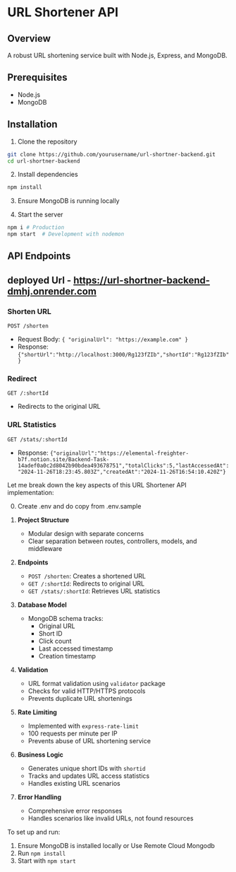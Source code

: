 # URL Shortener API

## Overview
A robust URL shortening service built with Node.js, Express, and MongoDB.

## Prerequisites
- Node.js 
- MongoDB

## Installation

1. Clone the repository
```bash
git clone https://github.com/yourusername/url-shortner-backend.git
cd url-shortner-backend
```

2. Install dependencies
```bash
npm install
```

3. Ensure MongoDB is running locally

4. Start the server
```bash
npm i # Production
npm start  # Development with nodemon
```

## API Endpoints

## deployed Url - https://url-shortner-backend-dmhj.onrender.com

### Shorten URL
`POST /shorten`
- Request Body: `{ "originalUrl": "https://example.com" }`
- Response: `{"shortUrl":"http://localhost:3000/Rg123fZIb","shortId":"Rg123fZIb"}`

### Redirect
`GET /:shortId`
- Redirects to the original URL

### URL Statistics
`GET /stats/:shortId`
- Response: `{"originalUrl":"https://elemental-freighter-b7f.notion.site/Backend-Task-14adef0a0c2d8042b90bdea493678751","totalClicks":5,"lastAccessedAt":"2024-11-26T18:23:45.803Z","createdAt":"2024-11-26T16:54:10.420Z"}`


Let me break down the key aspects of this URL Shortener API implementation:

0. Create .env and do copy from .env.sample

1. **Project Structure**
   - Modular design with separate concerns
   - Clear separation between routes, controllers, models, and middleware

2. **Endpoints**
   - `POST /shorten`: Creates a shortened URL
   - `GET /:shortId`: Redirects to original URL
   - `GET /stats/:shortId`: Retrieves URL statistics

3. **Database Model**
   - MongoDB schema tracks:
     - Original URL
     - Short ID
     - Click count
     - Last accessed timestamp
     - Creation timestamp

4. **Validation**
   - URL format validation using `validator` package
   - Checks for valid HTTP/HTTPS protocols
   - Prevents duplicate URL shortenings

5. **Rate Limiting**
   - Implemented with `express-rate-limit`
   - 100 requests per minute per IP
   - Prevents abuse of URL shortening service

6. **Business Logic**
   - Generates unique short IDs with `shortid`
   - Tracks and updates URL access statistics
   - Handles existing URL scenarios

7. **Error Handling**
   - Comprehensive error responses
   - Handles scenarios like invalid URLs, not found resources

To set up and run:
1. Ensure MongoDB is installed locally or Use Remote Cloud Mongodb
2. Run `npm install`
3. Start with `npm start`
